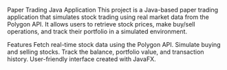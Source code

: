 Paper Trading Java Application
This project is a Java-based paper trading application that simulates stock trading using real market data from the Polygon API. It allows users to retrieve stock prices, make buy/sell operations, and track their portfolio in a simulated environment.

Features
Fetch real-time stock data using the Polygon API.
Simulate buying and selling stocks.
Track the balance, portfolio value, and transaction history.
User-friendly interface created with JavaFX.
